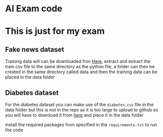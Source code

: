 # AI Exam code

<h1>This is just for my exam </h1>


## Fake news dataset
Training data will can be downloaded fron [Here](https://www.kaggle.com/competitions/fake-news/data), extract and extract the train.csv file to the same directory as the python file,
a folder can then be created in the same directory called data and then the training data can be placed in the data folder
 
## Diabetes dataset

For the diabetes dataset you can make use of the `diabetes.csv` file in the data folder but this is not in the repo as it is too large to upload to github so you will have to download it from [here](https://www.dropbox.com/s/uh7o7uyeghqkhoy/diabetes.csv?dl=0) and place it in the data folder



install the required packages from specified in the `requirements.txt` to run the code